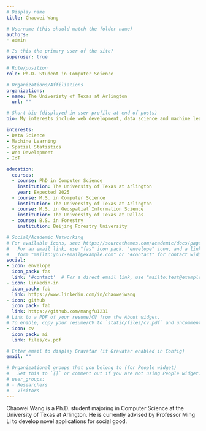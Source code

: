 ```yaml
---
# Display name
title: Chaowei Wang

# Username (this should match the folder name)
authors:
- admin

# Is this the primary user of the site?
superuser: true

# Role/position
role: Ph.D. Student in Computer Science

# Organizations/Affiliations
organizations:
- name: The Univeristy of Texas at Arlington
  url: ""

# Short bio (displayed in user profile at end of posts)
bio: My interests include web development, data science and machine learning.

interests:
- Data Science
- Machine Learning
- Spatial Statistics
- Web Development
- IoT

education:
  courses:
  - course: PhD in Computer Science
    institution: The University of Texas at Arlington
    year: Expected 2025
  - course: M.S. in Computer Science
    institution: The University of Texas at Arlington
  - course: M.S. in Geospatial Information Science
    institution: The University of Texas at Dallas
  - course: B.S. in Forestry
    institution: Beijing Forestry University

# Social/Academic Networking
# For available icons, see: https://sourcethemes.com/academic/docs/page-builder/#icons
#   For an email link, use "fas" icon pack, "envelope" icon, and a link in the
#   form "mailto:your-email@example.com" or "#contact" for contact widget.
social:
- icon: envelope
  icon_pack: fas
  link: '#contact'  # For a direct email link, use "mailto:test@example.org".
- icon: linkedin-in
  icon_pack: fab
  link: https://www.linkedin.com/in/chaoweiwang
- icon: github
  icon_pack: fab
  link: https://github.com/mangfu1231
# Link to a PDF of your resume/CV from the About widget.
# To enable, copy your resume/CV to `static/files/cv.pdf` and uncomment the lines below.
- icon: cv
  icon_pack: ai
  link: files/cv.pdf

# Enter email to display Gravatar (if Gravatar enabled in Config)
email: ""

# Organizational groups that you belong to (for People widget)
#   Set this to `[]` or comment out if you are not using People widget.
# user_groups:
# - Researchers
# - Visitors
---
```


Chaowei Wang is a Ph.D. student majoring in Computer Science at the University of Texas at Arlington. He is currently advised by Professor Ming Li to develop novel applications for social good.
